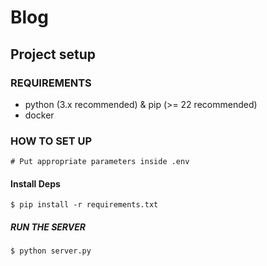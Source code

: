 # Blog

## Project setup

### REQUIREMENTS

- python (3.x recommended) & pip (>= 22 recommended)
- docker

### HOW TO SET UP

```
# Put appropriate parameters inside .env
```

#### Install Deps

```console
$ pip install -r requirements.txt
```

##### RUN THE SERVER

```console
$ python server.py
```